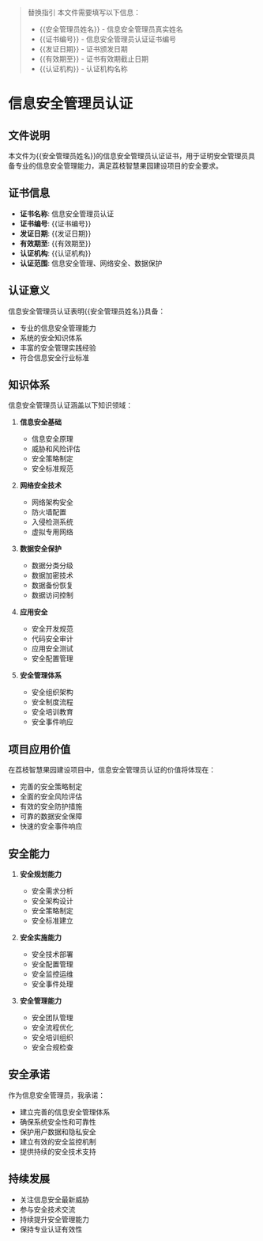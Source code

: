 > 替换指引
> 本文件需要填写以下信息：
> - {{安全管理员姓名}} - 信息安全管理员真实姓名
> - {{证书编号}} - 信息安全管理员认证证书编号
> - {{发证日期}} - 证书颁发日期
> - {{有效期至}} - 证书有效期截止日期
> - {{认证机构}} - 认证机构名称

# 信息安全管理员认证

## 文件说明
本文件为{{安全管理员姓名}}的信息安全管理员认证证书，用于证明安全管理员具备专业的信息安全管理能力，满足荔枝智慧果园建设项目的安全要求。

## 证书信息
- **证书名称**: 信息安全管理员认证
- **证书编号**: {{证书编号}}
- **发证日期**: {{发证日期}}
- **有效期至**: {{有效期至}}
- **认证机构**: {{认证机构}}
- **认证范围**: 信息安全管理、网络安全、数据保护

## 认证意义
信息安全管理员认证表明{{安全管理员姓名}}具备：
- 专业的信息安全管理能力
- 系统的安全知识体系
- 丰富的安全管理实践经验
- 符合信息安全行业标准

## 知识体系
信息安全管理员认证涵盖以下知识领域：
1. **信息安全基础**
   - 信息安全原理
   - 威胁和风险评估
   - 安全策略制定
   - 安全标准规范

2. **网络安全技术**
   - 网络架构安全
   - 防火墙配置
   - 入侵检测系统
   - 虚拟专用网络

3. **数据安全保护**
   - 数据分类分级
   - 数据加密技术
   - 数据备份恢复
   - 数据访问控制

4. **应用安全**
   - 安全开发规范
   - 代码安全审计
   - 应用安全测试
   - 安全配置管理

5. **安全管理体系**
   - 安全组织架构
   - 安全制度流程
   - 安全培训教育
   - 安全事件响应

## 项目应用价值
在荔枝智慧果园建设项目中，信息安全管理员认证的价值将体现在：
- 完善的安全策略制定
- 全面的安全风险评估
- 有效的安全防护措施
- 可靠的数据安全保障
- 快速的安全事件响应

## 安全能力
1. **安全规划能力**
   - 安全需求分析
   - 安全架构设计
   - 安全策略制定
   - 安全标准建立

2. **安全实施能力**
   - 安全技术部署
   - 安全配置管理
   - 安全监控运维
   - 安全事件处理

3. **安全管理能力**
   - 安全团队管理
   - 安全流程优化
   - 安全培训组织
   - 安全合规检查

## 安全承诺
作为信息安全管理员，我承诺：
- 建立完善的信息安全管理体系
- 确保系统安全性和可靠性
- 保护用户数据和隐私安全
- 建立有效的安全监控机制
- 提供持续的安全技术支持

## 持续发展
- 关注信息安全最新威胁
- 参与安全技术交流
- 持续提升安全管理能力
- 保持专业认证有效性
